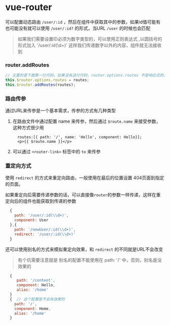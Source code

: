 # vue-router
可以配置动态路由 `/user/:id` ，然后在组件中获取其中的参数，如果id值可能有也可能没有就可以使用 `/user/:id?` 的形式，当URL `/user` 的时候也会匹配

> 如果我们需要设置ID必须为数字类型的，可以使用正则表达式 ,以圆括号的形式加入 '/user/:id(\\d+)'  这样我们传递数字以外的内容，组件就无法接收到


### router.addRoutes
```js
// 主要的是下面第一行代码，如果没有这行代码，router.options.routes 不是响应式的。
this.$router.options.routes = routes;
this.$router.addRoutes(routes);
```

### 路由传参
通过URL来传参是一个基本需求，传参的方式有几种类型

1. 在路由文件中通过配置 name 来传参，然后通过 `$route.name` 来接受参数，这种方式很少用
    ```vue
      routes:[{ path: '/', name: 'Hello', component: Hello}];
      <p>{{ $route.name }}</p> 
    ```
2. 可以通过 `<router-link>` 标签中的 `to` 来传参 


### 重定向方式
使用 `redirect` 的方式来重定向路由，一般使用在最后的位置设置 404页面到指定的页面。

如果重定向后需要传递参数的话，可以直接像` router `的参数一样传递，这样在重定向后的组件也能获取到传递的参数

```js
  {
    path: '/user/:id(\\d+)',
    component: User
  },{
    path: '/newUser/:id(\\d+)',
    redirect: '/user/:id(\\d+)'
  }
```

还可以使用别名的方式来模拟重定向效果，和 `redirect` 的不同就是URL不会改变

> 有个坑需要注意就是 别名的配置不能使用在 path: '/'  中，否则，别名是没效果的
```js
  {
     path: '/content',
     component: Hello,
     alias: '/home'  
  }
  {  // 这个配置是不会有效果的
    path: '/',
    component: Home,
    alias: '/home'
  }
```